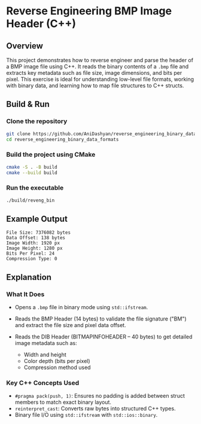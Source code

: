 # Reverse Engineering BMP Image Header (C++)

## Overview

This project demonstrates how to reverse engineer and parse the header of a BMP image file using C++. It reads the binary contents of a `.bmp` file and extracts key metadata such as file size, image dimensions, and bits per pixel. This exercise is ideal for understanding low-level file formats, working with binary data, and learning how to map file structures to C++ structs.


## Build & Run

### Clone the repository

```bash
git clone https://github.com/AniDashyan/reverse_engineering_binary_data_formats.git
cd reverse_engineering_binary_data_formats
````

### Build the project using CMake

```bash
cmake -S . -B build
cmake --build build
```

### Run the executable

```bash
./build/reveng_bin
```

## Example Output

```
File Size: 7376082 bytes
Data Offset: 138 bytes
Image Width: 1920 px
Image Height: 1280 px
Bits Per Pixel: 24
Compression Type: 0
```


## Explanation

### What It Does

* Opens a `.bmp` file in binary mode using `std::ifstream`.
* Reads the BMP Header (14 bytes) to validate the file signature ("BM") and extract the file size and pixel data offset.
* Reads the DIB Header (BITMAPINFOHEADER – 40 bytes) to get detailed image metadata such as:

  * Width and height
  * Color depth (bits per pixel)
  * Compression method used

### Key C++ Concepts Used

* `#pragma pack(push, 1)`: Ensures no padding is added between struct members to match exact binary layout.
* `reinterpret_cast`: Converts raw bytes into structured C++ types.
* Binary file I/O using `std::ifstream` with `std::ios::binary`.

```
